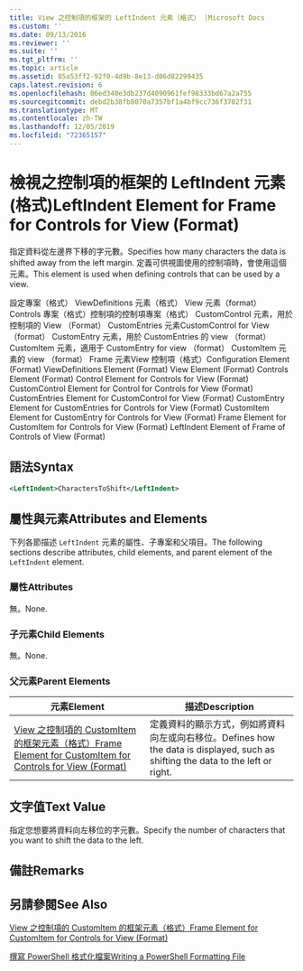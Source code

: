 ```yaml
---
title: View 之控制項的框架的 LeftIndent 元素（格式） |Microsoft Docs
ms.custom: ''
ms.date: 09/13/2016
ms.reviewer: ''
ms.suite: ''
ms.tgt_pltfrm: ''
ms.topic: article
ms.assetid: 85a53ff2-92f0-4d9b-8e13-d06d82299435
caps.latest.revision: 6
ms.openlocfilehash: 06ed340e3db237d4090961fef98333bd67a2a755
ms.sourcegitcommit: debd2b38fb8070a7357bf1a4bf9cc736f3702f31
ms.translationtype: MT
ms.contentlocale: zh-TW
ms.lasthandoff: 12/05/2019
ms.locfileid: "72365157"
---
```

# <a name="leftindent-element-for-frame-for-controls-for-view-format"></a><span data-ttu-id="61cec-102">檢視之控制項的框架的 LeftIndent 元素 (格式)</span><span class="sxs-lookup"><span data-stu-id="61cec-102">LeftIndent Element for Frame for Controls for View (Format)</span></span>

<span data-ttu-id="61cec-103">指定資料從左邊界下移的字元數。</span><span class="sxs-lookup"><span data-stu-id="61cec-103">Specifies how many characters the data is shifted away from the left margin.</span></span> <span data-ttu-id="61cec-104">定義可供視圖使用的控制項時，會使用這個元素。</span><span class="sxs-lookup"><span data-stu-id="61cec-104">This element is used when defining controls that can be used by a view.</span></span>

<span data-ttu-id="61cec-105">設定專案（格式） ViewDefinitions 元素（格式） View 元素（format） Controls 專案（格式）控制項的控制項專案（格式） CustomControl 元素，用於控制項的 View （Format） CustomEntries 元素CustomControl for View （format） CustomEntry 元素，用於 CustomEntries 的 view （format） CustomItem 元素，適用于 CustomEntry for view （format） CustomItem 元素的 view （format） Frame 元素View 控制項（格式）</span><span class="sxs-lookup"><span data-stu-id="61cec-105">Configuration Element (Format) ViewDefinitions Element (Format) View Element (Format) Controls Element (Format) Control Element for Controls for View (Format) CustomControl Element for Control for Controls for View (Format) CustomEntries Element for CustomControl for View (Format) CustomEntry Element for CustomEntries for Controls for View (Format) CustomItem Element for CustomEntry for Controls for View (Format) Frame Element for CustomItem for Controls for View (Format) LeftIndent Element of Frame of Controls of View (Format)</span></span>

## <a name="syntax"></a><span data-ttu-id="61cec-106">語法</span><span class="sxs-lookup"><span data-stu-id="61cec-106">Syntax</span></span>

```xml
<LeftIndent>CharactersToShift</LeftIndent>
```

## <a name="attributes-and-elements"></a><span data-ttu-id="61cec-107">屬性與元素</span><span class="sxs-lookup"><span data-stu-id="61cec-107">Attributes and Elements</span></span>

<span data-ttu-id="61cec-108">下列各節描述 `LeftIndent` 元素的屬性、子專案和父項目。</span><span class="sxs-lookup"><span data-stu-id="61cec-108">The following sections describe attributes, child elements, and parent element of the `LeftIndent` element.</span></span>

### <a name="attributes"></a><span data-ttu-id="61cec-109">屬性</span><span class="sxs-lookup"><span data-stu-id="61cec-109">Attributes</span></span>

<span data-ttu-id="61cec-110">無。</span><span class="sxs-lookup"><span data-stu-id="61cec-110">None.</span></span>

### <a name="child-elements"></a><span data-ttu-id="61cec-111">子元素</span><span class="sxs-lookup"><span data-stu-id="61cec-111">Child Elements</span></span>

<span data-ttu-id="61cec-112">無。</span><span class="sxs-lookup"><span data-stu-id="61cec-112">None.</span></span>

### <a name="parent-elements"></a><span data-ttu-id="61cec-113">父元素</span><span class="sxs-lookup"><span data-stu-id="61cec-113">Parent Elements</span></span>

|<span data-ttu-id="61cec-114">元素</span><span class="sxs-lookup"><span data-stu-id="61cec-114">Element</span></span>|<span data-ttu-id="61cec-115">描述</span><span class="sxs-lookup"><span data-stu-id="61cec-115">Description</span></span>|
|-------------|-----------------|
|[<span data-ttu-id="61cec-116">View 之控制項的 CustomItem 的框架元素（格式）</span><span class="sxs-lookup"><span data-stu-id="61cec-116">Frame Element for CustomItem for Controls for View (Format)</span></span>](./frame-element-for-customitem-for-controls-for-view-format.md)|<span data-ttu-id="61cec-117">定義資料的顯示方式，例如將資料向左或向右移位。</span><span class="sxs-lookup"><span data-stu-id="61cec-117">Defines how the data is displayed, such as shifting the data to the left or right.</span></span>|

## <a name="text-value"></a><span data-ttu-id="61cec-118">文字值</span><span class="sxs-lookup"><span data-stu-id="61cec-118">Text Value</span></span>

<span data-ttu-id="61cec-119">指定您想要將資料向左移位的字元數。</span><span class="sxs-lookup"><span data-stu-id="61cec-119">Specify the number of characters that you want to shift the data to the left.</span></span>

## <a name="remarks"></a><span data-ttu-id="61cec-120">備註</span><span class="sxs-lookup"><span data-stu-id="61cec-120">Remarks</span></span>

## <a name="see-also"></a><span data-ttu-id="61cec-121">另請參閱</span><span class="sxs-lookup"><span data-stu-id="61cec-121">See Also</span></span>

[<span data-ttu-id="61cec-122">View 之控制項的 CustomItem 的框架元素（格式）</span><span class="sxs-lookup"><span data-stu-id="61cec-122">Frame Element for CustomItem for Controls for View (Format)</span></span>](./frame-element-for-customitem-for-controls-for-view-format.md)

[<span data-ttu-id="61cec-123">撰寫 PowerShell 格式化檔案</span><span class="sxs-lookup"><span data-stu-id="61cec-123">Writing a PowerShell Formatting File</span></span>](./writing-a-powershell-formatting-file.md)
